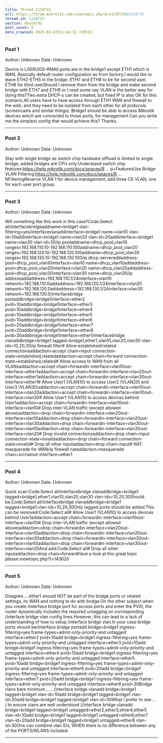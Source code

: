 ```yaml
---
title: Thread-1119715
url: https://forum.mikrotik.com/viewtopic.php?p=1119715#p1119715
thread_id: 1119715
section: RouterOS
post_count: 5
date_crawled: 2025-02-03T21:44:12.720513
---
```


### Post 1
Author: Unknown
Date: Unknown

Device is L009UiGS-RMAll ports are in the bridge1 except ETH1 which is WAN. Basically default router configuration as from factory.I would like to leave ETH2-ETH5 in the bridge. ETH7 and ETH8 to be for second user, ETH8 for third userShould I remove them from the bridge and make second bridge with ETH7 and ETH8 or I read some say VLAN is the better way for doing this?Two extra DHCP-s can be created, but fixed IP is also OK for this scenario.All users have to have access through ETH1 WAN and firewall to the web, and they need to be isolated from each other for all protocols (screencasts and similar things). Bridge1 should be able to access Mikrotik devices which are connected to those ports, for management.Can you write me the simplest config that would achieve this? Thanks.

---
### Post 2
Author: Unknown
Date: Unknown

Stay with single bridge as switch chip hardware offload is limited to single bridge; added bridges are CPU only.Understand switch chip features:https://help.mikrotik.com/docs/spaces/R ... p+FeaturesUse Bridge VLAN Filtering:https://help.mikrotik.com/docs/spaces/R ... NFilteringReserve VLAN 1 for device management; add three (3) VLAN, one for each user port group.

---
### Post 3
Author: Unknown
Date: Unknown

Will something like this work in this case?Code:Select all/interfacebridgeaddname=bridge1 vlan-filtering=yes/interfacevlanaddinterface=bridge1 name=vlan10 vlan-id=10addinterface=bridge1 name=vlan20 vlan-id=20addinterface=bridge1 name=vlan30 vlan-id=30/ip pooladdname=dhcp_pool_vlan10 ranges=192.168.110.10-192.168.110.100addname=dhcp_pool_vlan20 ranges=192.168.120.10-192.168.120.100addname=dhcp_pool_vlan30 ranges=192.168.130.10-192.168.130.100/ip dhcp-serveraddaddress-pool=dhcp_pool_vlan10interface=vlan10 name=dhcp_vlan10addaddress-pool=dhcp_pool_vlan20interface=vlan20 name=dhcp_vlan20addaddress-pool=dhcp_pool_vlan30interface=vlan30 name=dhcp_vlan30/ip addressaddaddress=192.168.110.1/24interface=vlan10 network=192.168.110.0addaddress=192.168.120.1/24interface=vlan20 network=192.168.120.0addaddress=192.168.130.1/24interface=vlan30 network=192.168.130.0/interfacebridge portaddbridge=bridge1interface=ether2 pvid=10addbridge=bridge1interface=ether3 pvid=10addbridge=bridge1interface=ether4 pvid=10addbridge=bridge1interface=ether5 pvid=10addbridge=bridge1interface=ether6 pvid=20addbridge=bridge1interface=ether7 pvid=20addbridge=bridge1interface=ether8 pvid=30addbridge=bridge1interface=ether1/interfacebridge vlanaddbridge=bridge1 tagged=bridge1,ether1,vlan10,vlan20,vlan30 vlan-ids=10,20,30/ip firewall filter# Allow established/related connectionsaddaction=accept chain=input connection-state=established,relatedaddaction=accept chain=forward connection-state=established,related# Allow access to WAN from all VLANsaddaction=accept chain=forwardin-interface=vlan10out-interface=ether1addaction=accept chain=forwardin-interface=vlan20out-interface=ether1addaction=accept chain=forwardin-interface=vlan30out-interface=ether1# Allow User1 (VLAN10) to access User2 (VLAN20) and User3 (VLAN30)addaction=accept chain=forwardin-interface=vlan10out-interface=vlan20addaction=accept chain=forwardin-interface=vlan10out-interface=vlan30# Allow User1 (VLAN10) to access devices behind User1addaction=accept chain=forwardin-interface=vlan10out-interface=vlan10# Drop inter-VLAN traffic (except allowed above)addaction=drop chain=forwardin-interface=vlan20out-interface=vlan10addaction=drop chain=forwardin-interface=vlan20out-interface=vlan30addaction=drop chain=forwardin-interface=vlan30out-interface=vlan10addaction=drop chain=forwardin-interface=vlan30out-interface=vlan20# Drop invalid connectionsaddaction=drop chain=input connection-state=invalidaddaction=drop chain=forward connection-state=invalid# Drop all other inputaddaction=drop chain=input# NAT masquerade for WAN/ip firewall nataddaction=masquerade chain=srcnatout-interface=ether1

---
### Post 4
Author: Unknown
Date: Unknown

Quick scan:Code:Select all/interfacebridge vlanaddbridge=bridge1 tagged=bridge1,ether1,vlan10,vlan20,vlan30 vlan-ids=10,20,30Should be:Code:Select all/interfacebridge vlanaddbridge=bridge1 tagged=bridge1,vlan-ids=10,20,30Only tagged ports should be added.This can be removed:Code:Select all# Allow User1 (VLAN10) to access devices behind User1addaction=accept chain=forwardin-interface=vlan10out-interface=vlan10# Drop inter-VLAN traffic (except allowed above)addaction=drop chain=forwardin-interface=vlan20out-interface=vlan10addaction=drop chain=forwardin-interface=vlan20out-interface=vlan30addaction=drop chain=forwardin-interface=vlan30out-interface=vlan10addaction=drop chain=forwardin-interface=vlan30out-interface=vlan20And add:Code:Select all# Drop all other inputaddaction=drop chain=forwardHave a look at this great topic please:viewtopic.php?t=143620

---
### Post 5
Author: Unknown
Date: Unknown

Disagree.....ether1 should NOT be part of the bridge ports or related settings, its WAN and nothing to do with bridge.On the other subject.when you create /interface bridge port for  access ports and enter the PVID,  the router dynamically includes the required untagging on corresponding /interface bridge vlan config lines.However, this can lead to a lack of understanding of how to setup  /interface bridge vlan.In your case bridge ports should be/interface bridge portadd bridge=bridge1  ingress-filtering=yes  frame-types=admit-only-priority-and untagged  interface=ether2 pvid=10add bridge=bridge1  ingress-filtering=yes  frame-types=admit-only-priority-and untagged interface=ether3 pvid=10add bridge=bridge1  ingress-filtering=yes  frame-types=admit-only-priority-and untagged interface=ether4 pvid=10add bridge=bridge1 ingress-filtering=yes  frame-types=admit-only-priority-and untagged  interface=ether5 pvid=10add bridge=bridge1  ingress-filtering=yes  frame-types=admit-only-priority-and untagged interface=ether6 pvid=20add bridge=bridge1  ingress-filtering=yes  frame-types=admit-only-priority-and untagged interface=ether7 pvid=20add bridge=bridge1  ingress-filtering=yes  frame-types=admit-only-priority-and untagged interface=ether8 pvid=30Bridge vlans bare minimum......./interface bridge vlanadd bridge=bridge1 tagged=bridge1 vlan-id=10add bridge=bridge1 tagged=bridge1 vlan-id=20add bridge=bridge1 tagged=bridge1 vlan-id=30What I prefer to see.... ( to ensure vlans are well understood )/interface bridge vlanadd bridge=bridge1 tagged=bridge1  untagged=ether2,ether3,ether4,ether5  vlan-id=10add bridge=bridge1 tagged=bridge1  untagged=ether6,ether7  vlan-id=20add bridge=bridge1 tagged=bridge1 untagged=ether8  vlan-id=30One can combine vlan IDs,  WHEN there is no difference between any of the PORTS/WLANS included.

---
